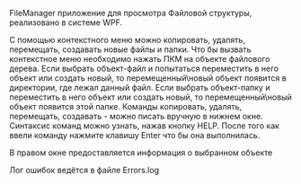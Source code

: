 FileManager приложение для просмотра Файловой структуры, реализовано в системе WPF.

С помощью контекстного меню можно копировать, удалять, перемещать, создавать новые файлы и папки.
Что бы вызвать контекстное меню необходимо нажать ПКМ на объекте файлового дерева.
Если выбрать объект-файл и попытаться переместить в него объект или создать новый,
то перемещенный\новый объект появится в директории, где лежал данный файл.
Если выбрать объект-папку и переместить в него объект или создать новый,
то перемещенный\новый объект появится этой папке.
Команды копировать, удалять, перемещать, создавать - можно писать вручную в нижнем окне.
Синтаксис команд можно узнать, нажав кнопку HELP.
После того как ввели команду нажмите клавишу Enter что бы она выполнилась.

В правом окне предоставляется информация о выбранном объекте

Лог ошибок ведётся в файле Errors.log
